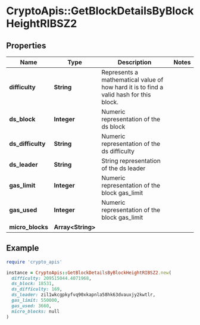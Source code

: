 # CryptoApis::GetBlockDetailsByBlockHeightRIBSZ2

## Properties

| Name | Type | Description | Notes |
| ---- | ---- | ----------- | ----- |
| **difficulty** | **String** | Represents a mathematical value of how hard it is to find a valid hash for this block. |  |
| **ds_block** | **Integer** | Numeric representation of the ds block |  |
| **ds_difficulty** | **String** | Numeric representation of the ds difficulty |  |
| **ds_leader** | **String** | String representation of the ds leader |  |
| **gas_limit** | **Integer** | Numeric representation of the block gas_limit |  |
| **gas_used** | **Integer** | Numeric representation of the block gas_limit |  |
| **micro_blocks** | **Array&lt;String&gt;** |  |  |

## Example

```ruby
require 'crypto_apis'

instance = CryptoApis::GetBlockDetailsByBlockHeightRIBSZ2.new(
  difficulty: 209515044.4071968,
  ds_block: 18531,
  ds_difficulty: 169,
  ds_leader: zil1wkcgpkyfvq90xkapnla58hk63dvauxjy2kwtlr,
  gas_limit: 550000,
  gas_used: 3660,
  micro_blocks: null
)
```

